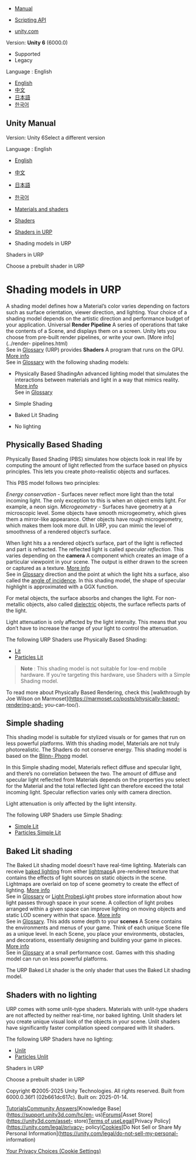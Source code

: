 [](https://docs.unity3d.com)

  * [Manual](../Manual/index.html)
  * [Scripting API](../ScriptReference/index.html)

  * [unity.com](https://unity.com/)

Version: **Unity 6** (6000.0)

  * Supported
  * Legacy

Language : English

  * [English](/Manual/urp/shading-model.html)
  * [中文](/cn/current/Manual/urp/shading-model.html)
  * [日本語](/ja/current/Manual/urp/shading-model.html)
  * [한국어](/kr/current/Manual/urp/shading-model.html)

[](https://docs.unity3d.com)

## Unity Manual

Version: Unity 6Select a different version

Language : English

  * [English](/Manual/urp/shading-model.html)
  * [中文](/cn/current/Manual/urp/shading-model.html)
  * [日本語](/ja/current/Manual/urp/shading-model.html)
  * [한국어](/kr/current/Manual/urp/shading-model.html)

  * [Materials and shaders](../materials-and-shaders.html)
  * [Shaders](../Shaders.html)
  * [Shaders in URP](../urp/shaders-in-universalrp.html)
  * Shading models in URP

[](../urp/shaders-in-universalrp.html)

Shaders in URP

[](../urp/shaders-in-universalrp-choose.html)

Choose a prebuilt shader in URP

# Shading models in URP

A shading model defines how a Material’s color varies depending on factors
such as surface orientation, viewer direction, and lighting. Your choice of a
shading model depends on the artistic direction and performance budget of your
application. Universal **Render Pipeline** A series of operations that take
the contents of a Scene, and displays them on a screen. Unity lets you choose
from pre-built render pipelines, or write your own. [More info](../render-
pipelines.html)  
See in [Glossary](../Glossary.html#Renderpipeline) (URP) provides **Shaders**
A program that runs on the GPU. [More info](../Shaders.html)  
See in [Glossary](../Glossary.html#Shader) with the following shading models:

  * Physically Based ShadingAn advanced lighting model that simulates the interactions between materials and light in a way that mimics reality. [More info](../shader-StandardShader.html)  
See in [Glossary](../Glossary.html#PhysicallyBasedShading)

  * Simple Shading
  * Baked Lit Shading
  * No lighting

## Physically Based Shading

Physically Based Shading (PBS) simulates how objects look in real life by
computing the amount of light reflected from the surface based on physics
principles. This lets you create photo-realistic objects and surfaces.

This PBS model follows two principles:

_Energy conservation_ \- Surfaces never reflect more light than the total
incoming light. The only exception to this is when an object emits light. For
example, a neon sign. _Microgeometry_ \- Surfaces have geometry at a
microscopic level. Some objects have smooth microgeometry, which gives them a
mirror-like appearance. Other objects have rough microgeometry, which makes
them look more dull. In URP, you can mimic the level of smoothness of a
rendered object’s surface.

When light hits a a rendered object’s surface, part of the light is reflected
and part is refracted. The reflected light is called _specular reflection_.
This varies depending on the **camera** A component which creates an image of
a particular viewpoint in your scene. The output is either drawn to the screen
or captured as a texture. [More info](../CamerasOverview.html)  
See in [Glossary](../Glossary.html#Camera) direction and the point at which
the light hits a surface, also called the [angle of
incidence](https://en.wikipedia.org/wiki/Angle_of_incidence_\(optics\)). In
this shading model, the shape of specular highlight is approximated with a GGX
function.

For metal objects, the surface absorbs and changes the light. For non-metallic
objects, also called [dielectric](https://en.wikipedia.org/wiki/Dielectric)
objects, the surface reflects parts of the light.

Light attenuation is only affected by the light intensity. This means that you
don’t have to increase the range of your light to control the attenuation.

The following URP Shaders use Physically Based Shading:

  * [Lit](lit-shader.html)
  * [Particles Lit](particles-lit-shader.html)

> **Note** : This shading model is not suitable for low-end mobile hardware.
> If you’re targeting this hardware, use Shaders with a Simple Shading model.

To read more about Physically Based Rendering, check this [walkthrough by Joe
Wilson on Marmoset](https://marmoset.co/posts/physically-based-rendering-and-
you-can-too/).

## Simple shading

This shading model is suitable for stylized visuals or for games that run on
less powerful platforms. With this shading model, Materials are not truly
photorealistic. The Shaders do not conserve energy. This shading model is
based on the [Blinn-
Phong](https://en.wikipedia.org/wiki/Blinn%E2%80%93Phong_shading_model) model.

In this Simple shading model, Materials reflect diffuse and specular light,
and there’s no correlation between the two. The amount of diffuse and specular
light reflected from Materials depends on the properties you select for the
Material and the total reflected light can therefore exceed the total incoming
light. Specular reflection varies only with camera direction.

Light attenuation is only affected by the light intensity.

The following URP Shaders use Simple Shading:

  * [Simple Lit](simple-lit-shader.html)
  * [Particles Simple Lit](particles-simple-lit-shader.html)

## Baked Lit shading

The Baked Lit shading model doesn’t have real-time lighting. Materials can
receive [baked lighting](https://docs.unity3d.com/Manual/LightMode-Baked.html)
from either [lightmaps](https://docs.unity3d.com/Manual/Lightmapping.html)A
pre-rendered texture that contains the effects of light sources on static
objects in the scene. Lightmaps are overlaid on top of scene geometry to
create the effect of lighting. [More info](../Lightmapping.html)  
See in [Glossary](../Glossary.html#Lightmap) or [Light
Probes](https://docs.unity3d.com/Manual/LightProbes.html)Light probes store
information about how light passes through space in your scene. A collection
of light probes arranged within a given space can improve lighting on moving
objects and static LOD scenery within that space. [More
info](../LightProbes.html)  
See in [Glossary](../Glossary.html#LightProbe). This adds some depth to your
**scenes** A Scene contains the environments and menus of your game. Think of
each unique Scene file as a unique level. In each Scene, you place your
environments, obstacles, and decorations, essentially designing and building
your game in pieces. [More info](../CreatingScenes.html)  
See in [Glossary](../Glossary.html#Scene) at a small performance cost. Games
with this shading model can run on less powerful platforms.

The URP Baked Lit shader is the only shader that uses the Baked Lit shading
model.

## Shaders with no lighting

URP comes with some unlit-type shaders. Materials with unlit-type shaders are
not affected by neither real-time, nor baked lighting. Unlit shaders let you
create unique visual look of the objects in your scene. Unlit shaders have
significantly faster compilation speed compared with lit shaders.

The following URP Shaders have no lighting:

  * [Unlit](unlit-shader.html)
  * [Particles Unlit](particles-unlit-shader.html)

[](../urp/shaders-in-universalrp.html)

Shaders in URP

[](../urp/shaders-in-universalrp-choose.html)

Choose a prebuilt shader in URP

Copyright ©2005-2025 Unity Technologies. All rights reserved. Built from
6000.0.36f1 (02b661dc617c). Built on: 2025-01-14.

[Tutorials](https://learn.unity.com/)[Community
Answers](https://answers.unity3d.com)[Knowledge
Base](https://support.unity3d.com/hc/en-
us)[Forums](https://forum.unity3d.com)[Asset Store](https://unity3d.com/asset-
store)[Terms of
use](https://docs.unity3d.com/Manual/TermsOfUse.html)[Legal](https://unity.com/legal)[Privacy
Policy](https://unity.com/legal/privacy-
policy)[Cookies](https://unity.com/legal/cookie-policy)[Do Not Sell or Share
My Personal Information](https://unity.com/legal/do-not-sell-my-personal-
information)

[Your Privacy Choices (Cookie Settings)](javascript:void\(0\);)

